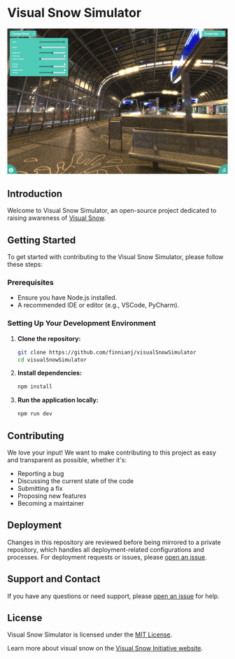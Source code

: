 # Visual Snow Simulator

<!-- Image -->
![Screenshot](./static/images/screenshot.png)

## Introduction
Welcome to Visual Snow Simulator, an open-source project dedicated to raising awareness of [Visual Snow](https://www.visualsnowinitiative.org/). 

## Getting Started
To get started with contributing to the Visual Snow Simulator, please follow these steps:

### Prerequisites
- Ensure you have Node.js installed.
- A recommended IDE or editor (e.g., VSCode, PyCharm).

### Setting Up Your Development Environment
1. **Clone the repository:**
   ```bash
   git clone https://github.com/finnianj/visualSnowSimulator
   cd visualSnowSimulator
   ```

2. **Install dependencies:**
   ```bash
   npm install   
   ```

3. **Run the application locally:**
   ```bash
   npm run dev
   ```

## Contributing
We love your input! We want to make contributing to this project as easy and transparent as possible, whether it's:
- Reporting a bug
- Discussing the current state of the code
- Submitting a fix
- Proposing new features
- Becoming a maintainer


## Deployment
Changes in this repository are reviewed before being mirrored to a private repository, which handles all deployment-related configurations and processes. For deployment requests or issues, please [open an issue](https://github.com/yourusername/project-name/issues).

## Support and Contact
If you have any questions or need support, please [open an issue](https://https://github.com/finnianj/visualSnowSimulator/issues/) for help.

## License
Visual Snow Simulator is licensed under the [MIT License](LICENSE.md).

Learn more about visual snow on the [Visual Snow Initiative website](https://www.visualsnowinitiative.org/).
```
